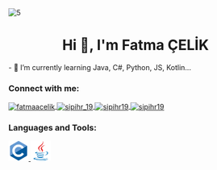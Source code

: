 <img width="907" alt="5" src="https://github.com/user-attachments/assets/f3910bef-571e-42ff-af27-e42af55d4e81">




<h1 align="center">Hi 👋, I'm Fatma ÇELİK</h1>
- 🌱 I’m currently learning Java, C#, Python, JS, Kotlin...

<h3 align="left">Connect with me:</h3>
<p align="left">
  <a href="https://www.linkedin.com/in/FatmaaCelik/" target="blank">
    <img align="center" src="https://raw.githubusercontent.com/rahuldkjain/github-profile-readme-generator/master/src/images/icons/Social/linked-in-alt.svg" alt="fatmaacelik" height="30" width="40" />
  </a>
  <a href="https://instagram.com/sipihr_19" target="blank">
    <img align="center" src="https://raw.githubusercontent.com/rahuldkjain/github-profile-readme-generator/master/src/images/icons/Social/instagram.svg" alt="sipihr_19" height="30" width="40" />
  </a>
  <a href="https://www.hackerrank.com/sipihr19" target="blank">
    <img align="center" src="https://raw.githubusercontent.com/rahuldkjain/github-profile-readme-generator/master/src/images/icons/Social/hackerrank.svg" alt="sipihr19" height="30" width="40" />
  </a>
  <a href="https://www.leetcode.com/sipihr19" target="blank">
    <img align="center" src="https://raw.githubusercontent.com/rahuldkjain/github-profile-readme-generator/master/src/images/icons/Social/leet-code.svg" alt="sipihr19" height="30" width="40" />
  </a>
</p>


<h3 align="left">Languages and Tools:</h3>
<p align="left"> <a href="https://www.cprogramming.com/" target="_blank" rel="noreferrer"> <img src="https://raw.githubusercontent.com/devicons/devicon/master/icons/c/c-original.svg" alt="c" width="40" height="40"/> </a> <a href="https://www.java.com" target="_blank" rel="noreferrer"> <img src="https://raw.githubusercontent.com/devicons/devicon/master/icons/java/java-original.svg" alt="java" width="40" height="40"/> </a> </p>
